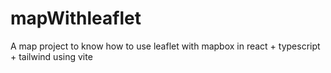 # mapWithleaflet
A map project to know how to use leaflet with mapbox in react + typescript + tailwind using vite
